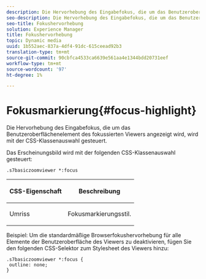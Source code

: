 ```yaml
---
description: Die Hervorhebung des Eingabefokus, die um das Benutzeroberflächenelement des fokussierten Viewers angezeigt wird, wird mit der CSS-Klassenauswahl gesteuert.
seo-description: Die Hervorhebung des Eingabefokus, die um das Benutzeroberflächenelement des fokussierten Viewers angezeigt wird, wird mit der CSS-Klassenauswahl gesteuert.
seo-title: Fokushervorhebung
solution: Experience Manager
title: Fokushervorhebung
topic: Dynamic media
uuid: 1b552aec-837a-4df4-91dc-615ceead92b3
translation-type: tm+mt
source-git-commit: 90cbfca4533ca6639e561aa4e1344bdd20731eef
workflow-type: tm+mt
source-wordcount: '97'
ht-degree: 1%

---
```



# Fokusmarkierung{#focus-highlight}

Die Hervorhebung des Eingabefokus, die um das Benutzeroberflächenelement des fokussierten Viewers angezeigt wird, wird mit der CSS-Klassenauswahl gesteuert.

<!--<a id="section_061E550C1C1D4DB2BD663A898895B38C"></a>-->

Das Erscheinungsbild wird mit der folgenden CSS-Klassenauswahl gesteuert:

```
.s7basiczoomviewer *:focus
```

<table id="table_94EE3F5BBE4547C0B4943471CEE7EDE4"> 
 <thead> 
  <tr> 
   <th colname="col1" class="entry"> <p> CSS-Eigenschaft </p> </th> 
   <th colname="col2" class="entry"> <p>Beschreibung </p> </th> 
  </tr> 
 </thead>
 <tbody> 
  <tr> 
   <td colname="col1"> <p> <span class="codeph"> Umriss  </span> </p> </td> 
   <td colname="col2"> <p>Fokusmarkierungsstil. </p> </td> 
  </tr> 
 </tbody> 
</table>

Beispiel: Um die standardmäßige Browserfokushervorhebung für alle Elemente der Benutzeroberfläche des Viewers zu deaktivieren, fügen Sie den folgenden CSS-Selektor zum Stylesheet des Viewers hinzu:

```
.s7basiczoomviewer *:focus { 
 outline: none; 
}
```

